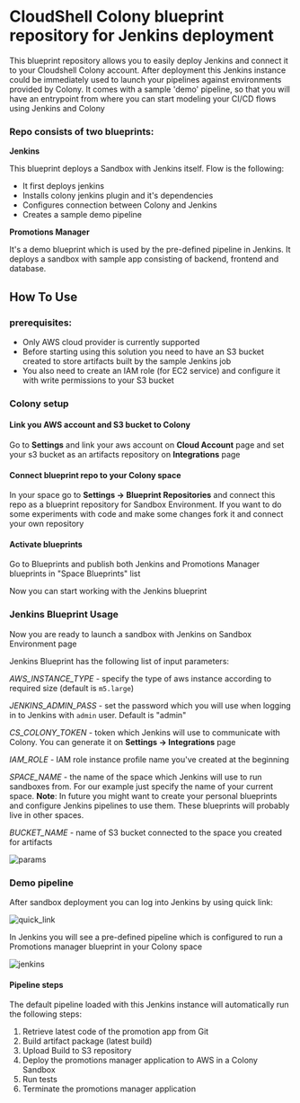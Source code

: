 # CloudShell Colony blueprint repository for Jenkins deployment

This blueprint repository allows you to easily deploy Jenkins and connect it to your Cloudshell Colony account.
After deployment this Jenkins instance could be immediately used to launch your pipelines against environments
provided by Colony. It comes with a sample 'demo' pipeline, so that you will have an entrypoint from where
you can start modeling your CI/CD flows using Jenkins and Colony  

### Repo consists of two blueprints:

**Jenkins**

This blueprint deploys a Sandbox with Jenkins itself. Flow is the following:

* It first deploys jenkins
* Installs colony jenkins plugin and it's dependencies
* Configures connection between Colony and Jenkins
* Creates a sample demo pipeline 

**Promotions Manager**

It's a demo blueprint which is used by the pre-defined pipeline in Jenkins.
It deploys a sandbox with sample app consisting of backend, frontend and database.

## How To Use

### prerequisites:

* Only AWS cloud provider is currently supported
* Before starting using this solution you need to have an S3 bucket created to store artifacts built by the sample Jenkins job
* You also need to create an IAM role (for EC2 service) and configure it with write permissions to your S3 bucket

### Colony setup

#### Link you AWS account and S3 bucket to Colony

Go to **Settings** and link your aws account on **Cloud Account** page and set your s3 bucket as an artifacts repository
on **Integrations** page

#### Connect blueprint repo to your Colony space

In your space go to **Settings -> Blueprint Repositories** and connect this repo as a blueprint repository for Sandbox Environment.
If you want to do some experiments with code and make some changes fork it and connect your own repository

#### Activate blueprints

Go to Blueprints and publish both Jenkins and Promotions Manager blueprints in "Space Blueprints" list

Now you can start working with the Jenkins blueprint

### Jenkins Blueprint Usage

Now you are ready to launch a sandbox with Jenkins on Sandbox Environment page

Jenkins Blueprint has the following list of input parameters:

*AWS_INSTANCE_TYPE* - specify the type of aws instance according to required size (default is `m5.large`)

*JENKINS_ADMIN_PASS* - set the password which you will use when logging in to Jenkins with `admin` user. Default is "admin"

*CS_COLONY_TOKEN* - token which Jenkins will use to communicate with Colony. You can generate it on **Settings -> Integrations** page

*IAM_ROLE* - IAM role instance profile name you've created at the beginning

*SPACE_NAME* - the name of the space which Jenkins will use to run sandboxes from. For our example just specify the name of your current space. **Note**: In future you might want to create your personal blueprints and configure Jenkins pipelines to use them. These blueprints will probably live in other spaces.

*BUCKET_NAME* - name of S3 bucket connected to the space you created for artifacts

![params](https://user-images.githubusercontent.com/8643801/95510076-0ce98980-09be-11eb-8d89-a4d588674da8.PNG)

### Demo pipeline

After sandbox deployment you can log into Jenkins by using quick link:

![quick_link](https://user-images.githubusercontent.com/8643801/96999652-2f42e180-153e-11eb-8bdc-4eada85136eb.png)

In Jenkins you will see a pre-defined pipeline which is configured to run a Promotions manager blueprint in your Colony space

![jenkins](https://user-images.githubusercontent.com/8643801/96999412-c8bdc380-153d-11eb-96e0-3bd4be4e6816.png)

#### Pipeline steps

The default pipeline loaded with this Jenkins instance will automatically run the following steps:​

1. Retrieve latest code of the promotion app from Git​
2. Build artifact package (latest build)​
3. Upload Build to S3 repository​
4. Deploy the promotions manager application to AWS in a Colony Sandbox​
5. Run tests​
6. Terminate the promotions manager application  
